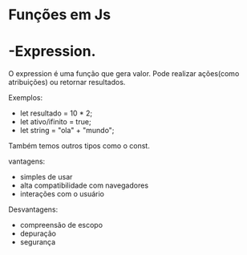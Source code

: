 # Funções em Js

# -Expression.

O expression é uma função que gera valor. Pode realizar ações(como atribuições) ou retornar resultados.

Exemplos:

- let resultado = 10 * 2;
- let ativo/ifinito = true;
- let string = "ola" + "mundo";

Também temos outros tipos como o const.

vantagens: 

- simples de usar
- alta compatibilidade com navegadores
- interações com o usuário

Desvantagens:

- compreensão de escopo
- depuração
- segurança
